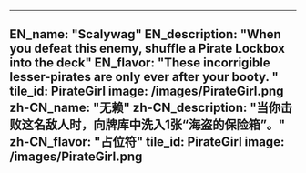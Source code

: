 ---

EN_name: "Scalywag"
EN_description: "When you defeat this enemy, shuffle a Pirate Lockbox into the deck"
EN_flavor: "These incorrigible lesser-pirates are only ever after your booty. 
"
tile_id: PirateGirl
image: /images/PirateGirl.png
zh-CN_name: "无赖"
zh-CN_description: "当你击败这名敌人时，向牌库中洗入1张“海盗的保险箱”。"
zh-CN_flavor: "占位符"
tile_id: PirateGirl
image: /images/PirateGirl.png
---